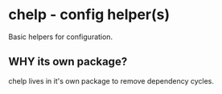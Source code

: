 # chelp - config helper(s)

Basic helpers for configuration.

## WHY its own package?

chelp lives in it's own package to remove dependency cycles.
